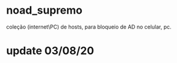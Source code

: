 # noad_supremo
coleção (internet\PC) de hosts, para bloqueio de AD no celular, pc.
# update 03/08/20
